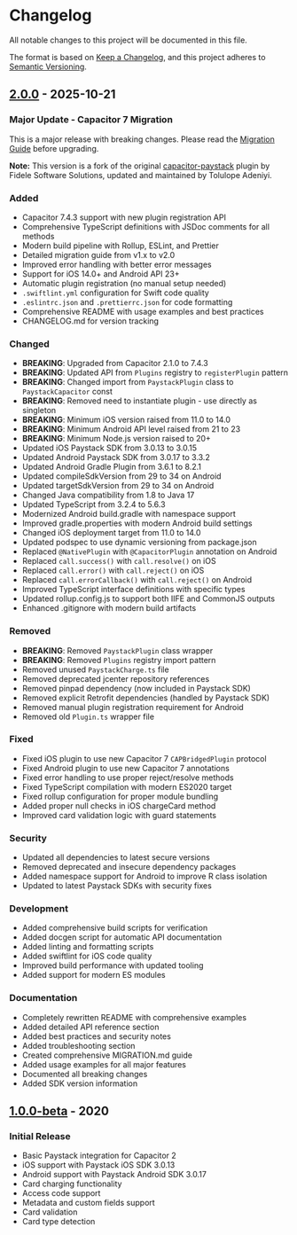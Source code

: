 # Changelog

All notable changes to this project will be documented in this file.

The format is based on [Keep a Changelog](https://keepachangelog.com/en/1.0.0/),
and this project adheres to [Semantic Versioning](https://semver.org/spec/v2.0.0.html).

## [2.0.0] - 2025-10-21

### Major Update - Capacitor 7 Migration

This is a major release with breaking changes. Please read the [Migration Guide](./MIGRATION.md) before upgrading.

**Note:** This version is a fork of the original [capacitor-paystack](https://github.com/Fidele-Software-Solutions/capacitor-paystack) plugin by Fidele Software Solutions, updated and maintained by Tolulope Adeniyi.

### Added

- Capacitor 7.4.3 support with new plugin registration API
- Comprehensive TypeScript definitions with JSDoc comments for all methods
- Modern build pipeline with Rollup, ESLint, and Prettier
- Detailed migration guide from v1.x to v2.0
- Improved error handling with better error messages
- Support for iOS 14.0+ and Android API 23+
- Automatic plugin registration (no manual setup needed)
- `.swiftlint.yml` configuration for Swift code quality
- `.eslintrc.json` and `.prettierrc.json` for code formatting
- Comprehensive README with usage examples and best practices
- CHANGELOG.md for version tracking

### Changed

- **BREAKING**: Upgraded from Capacitor 2.1.0 to 7.4.3
- **BREAKING**: Updated API from `Plugins` registry to `registerPlugin` pattern
- **BREAKING**: Changed import from `PaystackPlugin` class to `PaystackCapacitor` const
- **BREAKING**: Removed need to instantiate plugin - use directly as singleton
- **BREAKING**: Minimum iOS version raised from 11.0 to 14.0
- **BREAKING**: Minimum Android API level raised from 21 to 23
- **BREAKING**: Minimum Node.js version raised to 20+
- Updated iOS Paystack SDK from 3.0.13 to 3.0.15
- Updated Android Paystack SDK from 3.0.17 to 3.3.2
- Updated Android Gradle Plugin from 3.6.1 to 8.2.1
- Updated compileSdkVersion from 29 to 34 on Android
- Updated targetSdkVersion from 29 to 34 on Android
- Changed Java compatibility from 1.8 to Java 17
- Updated TypeScript from 3.2.4 to 5.6.3
- Modernized Android build.gradle with namespace support
- Improved gradle.properties with modern Android build settings
- Changed iOS deployment target from 11.0 to 14.0
- Updated podspec to use dynamic versioning from package.json
- Replaced `@NativePlugin` with `@CapacitorPlugin` annotation on Android
- Replaced `call.success()` with `call.resolve()` on iOS
- Replaced `call.error()` with `call.reject()` on iOS
- Replaced `call.errorCallback()` with `call.reject()` on Android
- Improved TypeScript interface definitions with specific types
- Updated rollup.config.js to support both IIFE and CommonJS outputs
- Enhanced .gitignore with modern build artifacts

### Removed

- **BREAKING**: Removed `PaystackPlugin` class wrapper
- **BREAKING**: Removed `Plugins` registry import pattern
- Removed unused `PaystackCharge.ts` file
- Removed deprecated jcenter repository references
- Removed pinpad dependency (now included in Paystack SDK)
- Removed explicit Retrofit dependencies (handled by Paystack SDK)
- Removed manual plugin registration requirement for Android
- Removed old `Plugin.ts` wrapper file

### Fixed

- Fixed iOS plugin to use new Capacitor 7 `CAPBridgedPlugin` protocol
- Fixed Android plugin to use new Capacitor 7 annotations
- Fixed error handling to use proper reject/resolve methods
- Fixed TypeScript compilation with modern ES2020 target
- Fixed rollup configuration for proper module bundling
- Added proper null checks in iOS chargeCard method
- Improved card validation logic with guard statements

### Security

- Updated all dependencies to latest secure versions
- Removed deprecated and insecure dependency packages
- Added namespace support for Android to improve R class isolation
- Updated to latest Paystack SDKs with security fixes

### Development

- Added comprehensive build scripts for verification
- Added docgen script for automatic API documentation
- Added linting and formatting scripts
- Added swiftlint for iOS code quality
- Improved build performance with updated tooling
- Added support for modern ES modules

### Documentation

- Completely rewritten README with comprehensive examples
- Added detailed API reference section
- Added best practices and security notes
- Added troubleshooting section
- Created comprehensive MIGRATION.md guide
- Added usage examples for all major features
- Documented all breaking changes
- Added SDK version information

## [1.0.0-beta] - 2020

### Initial Release

- Basic Paystack integration for Capacitor 2
- iOS support with Paystack iOS SDK 3.0.13
- Android support with Paystack Android SDK 3.0.17
- Card charging functionality
- Access code support
- Metadata and custom fields support
- Card validation
- Card type detection

[2.0.0]: https://github.com/tolutronics/capacitor-paystack/compare/v1.0.0-beta...v2.0.0
[1.0.0-beta]: https://github.com/tolutronics/capacitor-paystack/releases/tag/v1.0.0-beta

